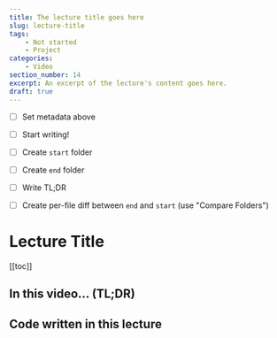 ```yaml
---
title: The lecture title goes here
slug: lecture-title
tags:
    - Not started
    - Project
categories:
    - Video
section_number: 14
excerpt: An excerpt of the lecture's content goes here.
draft: true
---
```


- [ ] Set metadata above
- [ ] Start writing!
- [ ] Create `start` folder
- [ ] Create `end` folder
- [ ] Write TL;DR
- [ ] Create per-file diff between `end` and `start` (use "Compare Folders")


# Lecture Title

[[toc]]

## In this video... (TL;DR)

## Code written in this lecture

